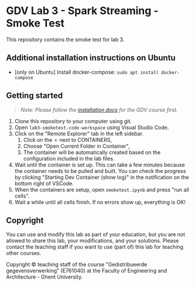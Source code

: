 # GDV Lab 3 - Spark Streaming - Smoke Test

This repository contains the smoke test for lab 3.

## Additional installation instructions on Ubuntu

* [only on Ubuntu] Install docker-compose: `sudo apt install docker-compose`

## Getting started

> *Note: Please follow the [installation docs](https://github.ugent.be/GDV/docs) for the GDV course first.*

1. Clone this repository to your computer using git.
1. Open `lab3-smoketest.code-workspace` using Visual Studio Code.
1. Click on the "Remote Explorer" tab in the left sidebar.
   1. Click on the `＋` next to CONTAINERS,
   1. Choose "Open Current Folder in Container",
   1. The container will be automatically created based on the configuration included in the lab files.
1. Wait until the container is set up. This can take a few minutes because the container needs to be pulled and built. You can check the progress by clicking "Starting Dev Container (show log)" in the notification on the bottom right of VSCode.
1. When the containers are setup, open `smoketest.ipynb` and press "run all cells".
1. Wait a while until all cells finish. If no errors show up, everything is OK!

## Copyright

You can use and modify this lab as part of your education, but you are not allowed to share this lab, your modifications, and your solutions. Please contact the teaching staff if you want to use (part of) this lab for teaching other courses.

Copyright © teaching staff of the course "Gedistribueerde gegevensverwerking" (E761040) at the Faculty of Engineering and Architecture - Ghent University.
